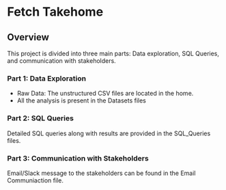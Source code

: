 # Fetch Takehome

## Overview

This project is divided into three main parts: Data exploration, SQL Queries, and communication with stakeholders.


### Part 1: Data Exploration

- Raw Data: The unstructured CSV files are located in the home.
- All the analysis is present in the Datasets files

### Part 2: SQL Queries

Detailed SQL queries along with results are provided in the SQL_Queries files.


### Part 3: Communication with Stakeholders

Email/Slack message to the stakeholders can be found in the Email Communiaction file.